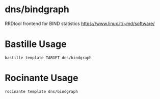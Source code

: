 # dns/bindgraph
RRDtool frontend for BIND statistics
https://www.linux.it/~md/software/

# Bastille Usage
```shell
bastille template TARGET dns/bindgraph
```

# Rocinante Usage
```shell
rocinante template dns/bindgraph
```
